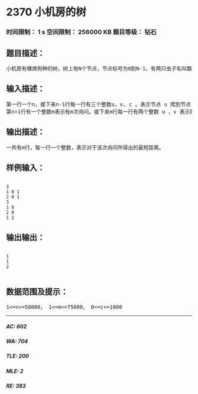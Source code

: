 # 2370 小机房的树   
### 时间限制： 1 s     空间限制： 256000 KB     题目等级： 钻石  
## 题目描述：  

<pre>
小机房有棵焕狗种的树，树上有N个节点，节点标号为0到N-1，有两只虫子名叫飘狗和大吉狗，分居在两个不同的节点上。有一天，他们想爬到一个节点上去搞基，但是作为两只虫子，他们不想花费太多精力。已知从某个节点爬到其父亲节点要花费 c 的能量（从父亲节点爬到此节点也相同），他们想找出一条花费精力最短的路，以使得搞基的时候精力旺盛，他们找到你要你设计一个程序来找到这条路，要求你告诉他们最少需要花费多少精力
</pre>
  
  
## 输入描述：  

<pre>
第一行一个n，接下来n-1行每一行有三个整数u，v, c 。表示节点 u 爬到节点 v 需要花费 c 的精力。  
第n+1行有一个整数m表示有m次询问。接下来m行每一行有两个整数 u ，v 表示两只虫子所在的节点
</pre>
  
  
## 输出描述：  

<pre>
一共有m行，每一行一个整数，表示对于该次询问所得出的最短距离。
</pre>
  
  
## 样例输入：  

<pre><code>
3
1 0 1
2 0 1
3
1 0
2 0
1 2
</code></pre>
  
  
## 输出输出：  

<pre><code>
1
1
2
 
</code></pre>
  
  
## 数据范围及提示：  

<pre>
1<=n<=50000， 1<=m<=75000， 0<=c<=1000
</pre>
  
  
***  

##### AC: 602  
##### WA: 704  
##### TLE: 200  
##### MLE: 2  
##### RE: 383  
